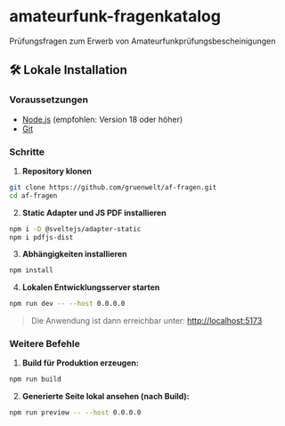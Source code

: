 # amateurfunk-fragenkatalog

Prüfungsfragen zum Erwerb von Amateurfunkprüfungsbescheinigungen

## 🛠️ Lokale Installation

### Voraussetzungen

- [Node.js](https://nodejs.org/) (empfohlen: Version 18 oder höher)
- [Git](https://git-scm.com/)

### Schritte

1. **Repository klonen**

```bash
git clone https://github.com/gruenwelt/af-fragen.git
cd af-fragen
```

2. **Static Adapter und JS PDF installieren**

```bash
npm i -D @sveltejs/adapter-static
npm i pdfjs-dist
```

3. **Abhängigkeiten installieren**

```bash
npm install
```

4. **Lokalen Entwicklungsserver starten**

```bash
npm run dev -- --host 0.0.0.0
```

> Die Anwendung ist dann erreichbar unter: [http://localhost:5173](http://localhost:5173)

### Weitere Befehle

1. **Build für Produktion erzeugen:**
  ```bash
  npm run build
  ```

2. **Generierte Seite lokal ansehen (nach Build):**
  ```bash
  npm run preview -- --host 0.0.0.0
  ```
